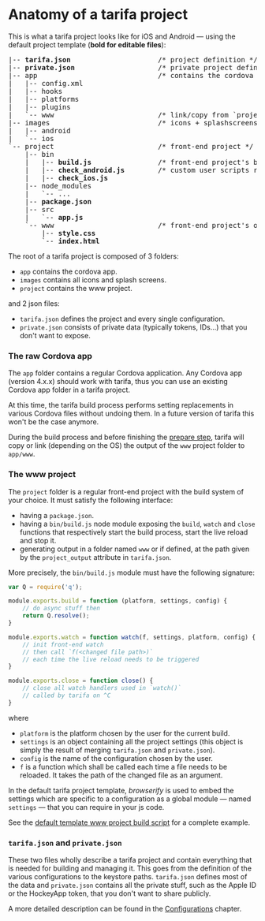 # Anatomy of a tarifa project

This is what a tarifa project looks like for iOS and Android — using the default project template (**bold for editable files**):

<pre>
|-- <b>tarifa.json</b>                     /* project definition */
|-- <b>private.json</b>                    /* private project definition */
|-- app                             /* contains the cordova app */
|   |-- config.xml
|   |-- hooks
|   |-- platforms
|   |-- plugins
|   `-- www                         /* link/copy from `project/www` */
|-- images                          /* icons + splashscreens */
|   |-- android
|   `-- ios
`-- project                         /* front-end project */
    |-- bin
    |   |-- <b>build.js</b>                /* front-end project's build interface to tarifa */
    |   |-- <b>check_android.js</b>        /* custom user scripts ran by `tarifa check` */
    |   |-- <b>check_ios.js</b>
    |-- node_modules
    |   `-- ...
    |-- <b>package.json</b>
    |-- src
    |   `-- <b>app.js</b>
    `-- www                         /* front-end project's output linked/copied to cordova's www */
        |-- <b>style.css</b>
        `-- <b>index.html</b>
</pre>

The root of a tarifa project is composed of 3 folders:

* `app` contains the cordova app.
* `images` contains all icons and splash screens.
* `project` contains the www project.

and 2 json files:

* `tarifa.json` defines the project and every single configuration.
* `private.json` consists of private data (typically tokens, IDs...) that you
don't want to expose.

### The raw Cordova app

The `app` folder contains a regular Cordova application. Any Cordova app (version 4.x.x)
should work with tarifa, thus you can use an existing Cordova app folder in a
tarifa project.

At this time, the tarifa build process performs setting replacements in various
Cordova files without undoing them. In a future version of tarifa this won't be
the case anymore.

During the build process and before finishing the [prepare step](../usage/prepare.md), tarifa will copy or link (depending on the OS) the output of the `www` project folder to `app/www`.

### The www project

The `project` folder is a regular front-end project with the build system of your choice. It must
satisfy the following interface:

* having a `package.json`.
* having a `bin/build.js` node module exposing the `build`, `watch` and `close` functions that respectively start the build process, start the live reload and stop it.
* generating output in a folder named `www` or if defined, at the path given by the `project_output` attribute in `tarifa.json`.

More precisely, the `bin/build.js` module must have the following signature:

``` javascript
var Q = require('q');

module.exports.build = function (platform, settings, config) {
    // do async stuff then
    return Q.resolve();
}

module.exports.watch = function watch(f, settings, platform, config) {
    // init front-end watch
    // then call `f(<changed file path>)`
    // each time the live reload needs to be triggered
}

module.exports.close = function close() {
    // close all watch handlers used in `watch()`
    // called by tarifa on ^C
}

```

where

* `platform` is the platform chosen by the user for the current build.
* `settings` is an object containing all the project settings (this object is
  simply the result of merging `tarifa.json` and `private.json`).
* `config` is the name of the configuration chosen by the user.
* `f` is a function which shall be called each time a file needs to be reloaded. It takes the path of the changed file as an argument.

In the default tarifa project template, *browserify* is used to embed the settings
which are specific to a configuration as a global module — named `settings` — that you can require in your js code.

See the [default template www project build script](https://github.com/TarifaTools/tarifa/blob/master/template/project/bin/build.js) for a complete example.

### `tarifa.json` and `private.json`

These two files wholly describe a tarifa project and contain everything that is
needed for building and managing it. This goes from the definition of the various
configurations to the keystore paths. `tarifa.json` defines most of the data and
`private.json` contains all the private stuff, such as the Apple ID or the HockeyApp
token, that you don't want to share publicly.

A more detailed description can be found in the [Configurations](../configurations/index.md)
chapter.

